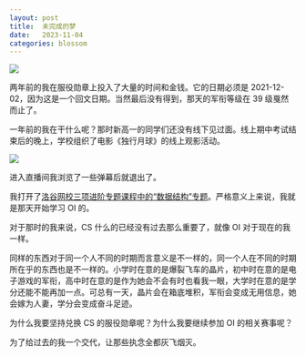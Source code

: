 ```yaml
---
layout: post
title:  未完成的梦
date:   2023-11-04
categories: blossom
---
```


![](https://lyccrius.oss-cn-beijing.aliyuncs.com/assets/2023-11-04-service-medal.jpg)

两年前的我在服役勋章上投入了大量的时间和金钱。它的日期必须是 2021-12-02，因为这是一个回文日期。当然最后没有得到，那天的军衔等级在 39 级戛然而止了。

一年前的我在干什么呢？那时新高一的同学们还没有线下见过面。线上期中考试结束后的晚上，学校组织了电影《独行月球》的线上观影活动。

![](https://lyccrius.oss-cn-beijing.aliyuncs.com/assets/2023-11-04-moon-man.jpg)

进入直播间我浏览了一些弹幕后就退出了。

我打开了[洛谷网校三项进阶专题课程中的“数据结构”专题](https://class.luogu.com.cn/course/yugu22smi1)。严格意义上来说，我就是那天开始学习 OI 的。

对于那时的我来说，CS 什么的已经没有过去那么重要了，就像 OI 对于现在的我一样。

同样的东西对于同一个人不同的时期而言意义是不一样的，同一个人在不同的时期所在乎的东西也是不一样的。小学时在意的是爆裂飞车的晶片，初中时在意的是电子游戏的军衔，高中时在意的是作为她会不会有时也看我一眼，大学时在意的是学分还能不能再加一点。可总有一天，晶片会在箱底堆积，军衔会变成无用信息，她会嫁为人妻，学分会变成奋斗足迹。

为什么我要坚持兑换 CS 的服役勋章呢？为什么我要继续参加 OI 的相关赛事呢？

为了给过去的我一个交代，让那些执念全都灰飞烟灭。